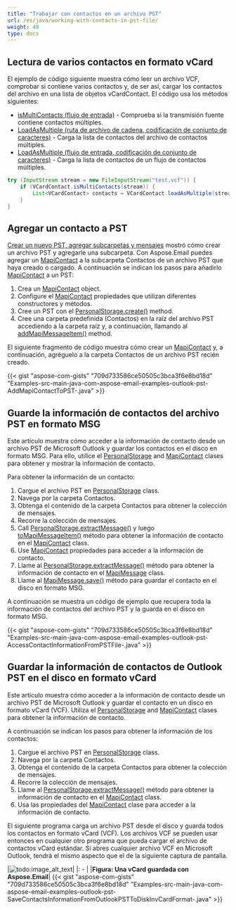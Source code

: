 ```yaml
---
title: "Trabajar con contactos en un archivo PST"
url: /es/java/working-with-contacts-in-pst-file/
weight: 40
type: docs
---
```


## **Lectura de varios contactos en formato vCard**

El ejemplo de código siguiente muestra cómo leer un archivo VCF, comprobar si contiene varios contactos y, de ser así, cargar los contactos del archivo en una lista de objetos vCardContact. El código usa los métodos siguientes:

- [isMultiContacts (flujo de entrada)](https://reference.aspose.com/email/java/com.aspose.email/vcardcontact/#isMultiContacts-java.io.InputStream-) - Comprueba si la transmisión fuente contiene contactos múltiples.
- [LoadAsMultiple (ruta de archivo de cadena, codificación de conjunto de caracteres)](https://reference.aspose.com/email/java/com.aspose.email/vcardcontact/#loadAsMultiple-java.lang.String-java.nio.charset.Charset-) - Carga la lista de contactos del archivo de contactos múltiples.
- [LoadAsMultiple (flujo de entrada, codificación de conjunto de caracteres)](https://reference.aspose.com/email/java/com.aspose.email/vcardcontact/#loadAsMultiple-java.io.InputStream-java.nio.charset.Charset-) - Carga la lista de contactos de un flujo de contactos múltiples.

```java
try (InputStream stream = new FileInputStream("test.vcf")) {
    if (VCardContact.isMultiContacts(stream)) {
        List<VCardContact> contacts = VCardContact.loadAsMultiple(stream, Charset.forName("utf-8"));
    }
}
```

## **Agregar un contacto a PST**

[Crear un nuevo PST, agregar subcarpetas y mensajes](java/create-new-pst-add-sub-folders-and-messages/) mostró cómo crear un archivo PST y agregarle una subcarpeta. Con Aspose.Email puedes agregar un [MapiContact](https://reference.aspose.com/email/java/com.aspose.email/mapicontact/) a la subcarpeta Contactos de un archivo PST que haya creado o cargado. A continuación se indican los pasos para añadirlo [MapiContact](https://reference.aspose.com/email/java/com.aspose.email/mapicontact/) a un PST:

1. Crea un [MapiContact](https://reference.aspose.com/email/java/com.aspose.email/mapicontact/) object.
1. Configure el [MapiContact](https://reference.aspose.com/email/java/com.aspose.email/mapicontact/) propiedades que utilizan diferentes constructores y métodos.
1. Cree un PST con el [PersonalStorage.create()](https://reference.aspose.com/email/java/com.aspose.email/personalstorage/#create-java.lang.String-int-) method.
1. Cree una carpeta predefinida (Contactos) en la raíz del archivo PST accediendo a la carpeta raíz y, a continuación, llamando al [addMapiMessageItem()](https://reference.aspose.com/email/java/com.aspose.email/folderinfo/#addMapiMessageItem-com.aspose.email.IMapiMessageItem-) method.

El siguiente fragmento de código muestra cómo crear un [MapiContact](https://reference.aspose.com/email/java/com.aspose.email/mapicontact/) y, a continuación, agréguelo a la carpeta Contactos de un archivo PST recién creado.

{{< gist "aspose-com-gists" "709d733586ce50505c3bca3f6e8bd18d" "Examples-src-main-java-com-aspose-email-examples-outlook-pst-AddMapiContactToPST-.java" >}}

## **Guarde la información de contactos del archivo PST en formato MSG**

Este artículo muestra cómo acceder a la información de contacto desde un archivo PST de Microsoft Outlook y guardar los contactos en el disco en formato MSG. Para ello, utilice el [PersonalStorage](https://apireference.aspose.com/email/java/com.aspose.email/PersonalStorage) and [MapiContact](https://reference.aspose.com/email/java/com.aspose.email/mapicontact/) clases para obtener y mostrar la información de contacto.

Para obtener la información de un contacto:

1. Cargue el archivo PST en [PersonalStorage](https://reference.aspose.com/email/java/com.aspose.email/personalstorage/) class.
1. Navega por la carpeta Contactos.
1. Obtenga el contenido de la carpeta Contactos para obtener la colección de mensajes.
1. Recorre la colección de mensajes.
1. Call [PersonalStorage.extractMessage()](https://reference.aspose.com/email/java/com.aspose.email/personalstorage/#extractMessage-com.aspose.email.MessageInfo-) y luego [toMapiMessageItem()](https://reference.aspose.com/email/java/com.aspose.email/mapimessage/#toMapiMessageItem--) método para obtener la información de contacto en el [MapiContact](https://reference.aspose.com/email/java/com.aspose.email/mapicontact/) class.
1. Use [MapiContact](https://reference.aspose.com/email/java/com.aspose.email/mapicontact/) propiedades para acceder a la información de contacto.
1. Llame al [PersonalStorage.extractMessage()](https://reference.aspose.com/email/java/com.aspose.email/personalstorage/#extractMessage-com.aspose.email.MessageInfo-) método para obtener la información de contacto en el [MapiMessage](https://reference.aspose.com/email/java/com.aspose.email/mapimessage/) class.
1. Llame al [MapiMessage.save()](https://reference.aspose.com/email/java/com.aspose.email/mapimessage/#save-java.lang.String-) método para guardar el contacto en el disco en formato MSG.

A continuación se muestra un código de ejemplo que recupera toda la información de contactos del archivo PST y la guarda en el disco en formato MSG.

{{< gist "aspose-com-gists" "709d733586ce50505c3bca3f6e8bd18d" "Examples-src-main-java-com-aspose-email-examples-outlook-pst-AccessContactInformationFromPSTFile-.java" >}}

## **Guardar la información de contactos de Outlook PST en el disco en formato vCard**

Este artículo muestra cómo acceder a la información de contacto desde un archivo PST de Microsoft Outlook y guardar el contacto en un disco en formato vCard (VCF). Utiliza el [PersonalStorage](https://reference.aspose.com/email/java/com.aspose.email/personalstorage/) and [MapiContact](https://reference.aspose.com/email/java/com.aspose.email/mapicontact/) clases para obtener la información de contacto.

A continuación se indican los pasos para obtener la información de los contactos:

1. Cargue el archivo PST en [PersonalStorage](https://reference.aspose.com/email/java/com.aspose.email/personalstorage/) class.
1. Navega por la carpeta Contactos.
1. Obtenga el contenido de la carpeta Contactos para obtener la colección de mensajes.
1. Recorre la colección de mensajes.
1. Llame al [PersonalStorage.extractMessage()](https://reference.aspose.com/email/java/com.aspose.email/personalstorage/#extractMessage-com.aspose.email.MessageInfo-) método para obtener la información de contacto en el [MapiContact](https://reference.aspose.com/email/java/com.aspose.email/mapicontact/) class.
1. Usa las propiedades del [MapiContact](https://reference.aspose.com/email/java/com.aspose.email/mapicontact/) clase para acceder a la información de contacto.

El siguiente programa carga un archivo PST desde el disco y guarda todos los contactos en formato vCard (VCF). Los archivos VCF se pueden usar entonces en cualquier otro programa que pueda cargar el archivo de contactos vCard estándar. Si abres cualquier archivo VCF en Microsoft Outlook, tendrá el mismo aspecto que el de la siguiente captura de pantalla.

|![todo:image_alt_text](https://i.imgur.com/EFt3p1Z.png)|
|: - |
|**Figura: Una vCard guardada con Aspose.Email**|
{{< gist "aspose-com-gists" "709d733586ce50505c3bca3f6e8bd18d" "Examples-src-main-java-com-aspose-email-examples-outlook-pst-SaveContactsInformationFromOutlookPSTToDiskInvCardFormat-.java" >}}
